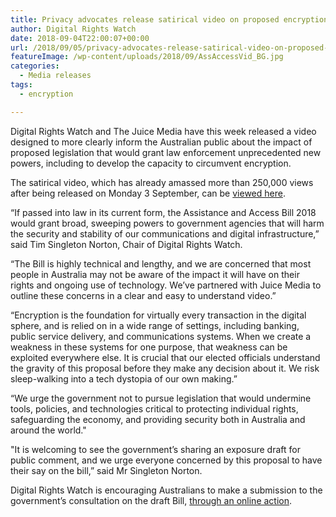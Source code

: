 ```yaml
---
title: Privacy advocates release satirical video on proposed encryption legislation
author: Digital Rights Watch
date: 2018-09-04T22:00:07+00:00
url: /2018/09/05/privacy-advocates-release-satirical-video-on-proposed-encryption-legislation/
featureImage: /wp-content/uploads/2018/09/AssAccessVid_BG.jpg
categories:
  - Media releases
tags:
  - encryption

---
```

Digital Rights Watch and The Juice Media have this week released a video designed to more clearly inform the Australian public about the impact of proposed legislation that would grant law enforcement unprecedented new powers, including to develop the capacity to circumvent encryption.


The satirical video, which has already amassed more than 250,000 views after being released on Monday 3 September, can be [viewed here][1].
<figure class="wp-block-embed-youtube wp-block-embed is-type-video is-provider-youtube"> </figure>

&#8220;If passed into law in its current form, the Assistance and Access Bill 2018 would grant broad, sweeping powers to government agencies that will harm the security and stability of our communications and digital infrastructure,&#8221; said Tim Singleton Norton, Chair of Digital Rights Watch.


&#8220;The Bill is highly technical and lengthy, and we are concerned that most people in Australia may not be aware of the impact it will have on their rights and ongoing use of technology. We&#8217;ve partnered with Juice Media to outline these concerns in a clear and easy to understand video.&#8221;


&#8220;Encryption is the foundation for virtually every transaction in the digital sphere, and is relied on in a wide range of settings, including banking, public service delivery, and communications systems. When we create a weakness in these systems for one purpose, that weakness can be exploited everywhere else. It is crucial that our elected officials understand the gravity of this proposal before they make any decision about it. We risk sleep-walking into a tech dystopia of our own making.&#8221;


&#8220;We urge the government not to pursue legislation that would undermine tools, policies, and technologies critical to protecting individual rights, safeguarding the economy, and providing security both in Australia and around the world."


"It is welcoming to see the government&#8217;s sharing an exposure draft for public comment, and we urge everyone concerned by this proposal to have their say on the bill,&#8221; said Mr Singleton Norton.


Digital Rights Watch is encouraging Australians to make a submission to the government&#8217;s consultation on the draft Bill, [through an online action][2].

 [1]: https://youtu.be/eW-OMR-iWOE
 [2]: https://digitalrightswatch.org.au/2018/08/19/defend-encryption/
